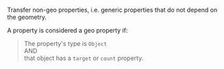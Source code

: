 Transfer non-geo properties, i.e. generic properties that do not depend on the geometry.

A property is considered a geo property if:

> The property's type is `Object`<br>
AND<br>
that object has a `target` or `count` property.